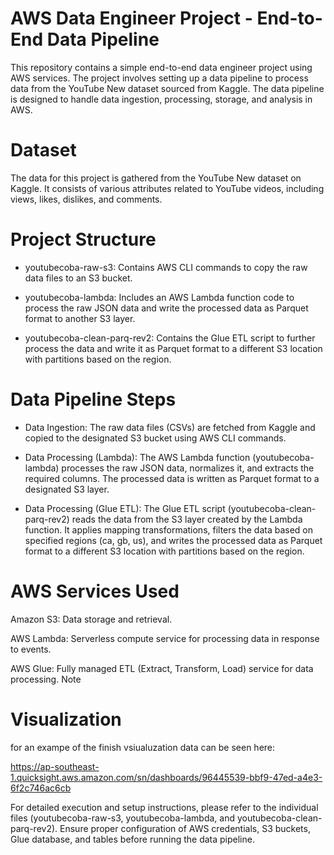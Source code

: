 # AWS Data Engineer Project - End-to-End Data Pipeline



This repository contains a simple end-to-end data engineer project using AWS services. The project involves setting up a data pipeline to process data from the YouTube New dataset sourced from Kaggle. The data pipeline is designed to handle data ingestion, processing, storage, and analysis in AWS.

# Dataset
The data for this project is gathered from the YouTube New dataset on Kaggle. It consists of various attributes related to YouTube videos, including views, likes, dislikes, and comments.

# Project Structure
- youtubecoba-raw-s3: Contains AWS CLI commands to copy the raw data files to an S3 bucket.

- youtubecoba-lambda: Includes an AWS Lambda function code to process the raw JSON data and write the processed data as Parquet format to another S3 layer.

- youtubecoba-clean-parq-rev2: Contains the Glue ETL script to further process the data and write it as Parquet format to a different S3 location with partitions based on the region.

# Data Pipeline Steps

- Data Ingestion: The raw data files (CSVs) are fetched from Kaggle and copied to the designated S3 bucket using AWS CLI commands.

- Data Processing (Lambda): The AWS Lambda function (youtubecoba-lambda) processes the raw JSON data, normalizes it, and extracts the required columns. The processed data is written as Parquet format to a designated S3 layer.

- Data Processing (Glue ETL): The Glue ETL script (youtubecoba-clean-parq-rev2) reads the data from the S3 layer created by the Lambda function. It applies mapping transformations, filters the data based on specified regions (ca, gb, us), and writes the processed data as Parquet format to a different S3 location with partitions based on the region.

# AWS Services Used

Amazon S3: Data storage and retrieval.

AWS Lambda: Serverless compute service for processing data in response to events.

AWS Glue: Fully managed ETL (Extract, Transform, Load) service for data processing.
Note

# Visualization
for an exampe of the finish vsiualuzation data can be seen here:

https://ap-southeast-1.quicksight.aws.amazon.com/sn/dashboards/96445539-bbf9-47ed-a4e3-6f2c746ac6cb


For detailed execution and setup instructions, please refer to the individual files (youtubecoba-raw-s3, youtubecoba-lambda, and youtubecoba-clean-parq-rev2). Ensure proper configuration of AWS credentials, S3 buckets, Glue database, and tables before running the data pipeline.
